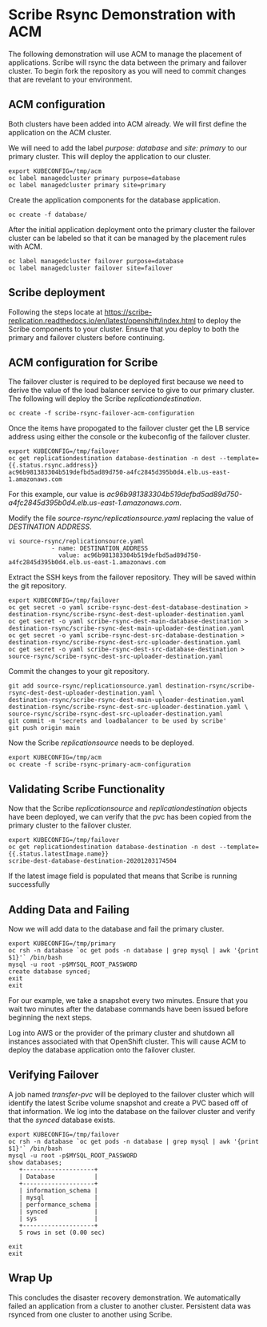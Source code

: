 # Scribe Rsync Demonstration with ACM
The following demonstration will use ACM to manage the placement of applications. Scribe will
rsync the data between the primary and failover cluster. To begin fork the repository as you
will need to commit changes that are revelant to your environment.

## ACM configuration
Both clusters have been added into ACM already. We will first define the application on the ACM cluster.

We will need to add the label *purpose: database* and *site: primary* to our primary cluster. This will deploy the 
application to our cluster.

```
export KUBECONFIG=/tmp/acm
oc label managedcluster primary purpose=database
oc label managedcluster primary site=primary
```

Create the application components for the database application.

```
oc create -f database/
```

After the initial application deployment onto the primary cluster the failover cluster can be
labeled so that it can be managed by the placement rules with ACM.

```
oc label managedcluster failover purpose=database
oc label managedcluster failover site=failover
```

## Scribe deployment
Following the steps locate at https://scribe-replication.readthedocs.io/en/latest/openshift/index.html
to deploy the Scribe components to your cluster. Ensure that you deploy to both the primary and failover
clusters before continuing. 

## ACM configuration for Scribe
The failover cluster is required to be deployed first because we need to derive the value of
the load balancer service to give to our primary cluster. The following will deploy the Scribe
*replicationdestination*.

```
oc create -f scribe-rsync-failover-acm-configuration
```

Once the items have propogated to the failover cluster get the LB service address using either the console or
the kubeconfig of the failover cluster.

```
export KUBECONFIG=/tmp/failover
oc get replicationdestination database-destination -n dest --template={{.status.rsync.address}}
ac96b981383304b519defbd5ad89d750-a4fc2845d395b0d4.elb.us-east-1.amazonaws.com
```

For this example, our value is *ac96b981383304b519defbd5ad89d750-a4fc2845d395b0d4.elb.us-east-1.amazonaws.com*.

Modify the file *source-rsync/replicationsource.yaml* replacing the value of *DESTINATION ADDRESS*.

```
vi source-rsync/replicationsource.yaml
            - name: DESTINATION_ADDRESS
              value: ac96b981383304b519defbd5ad89d750-a4fc2845d395b0d4.elb.us-east-1.amazonaws.com
```

Extract the SSH keys from the failover repository. They will be saved within the git repository.

```
export KUBECONFIG=/tmp/failover
oc get secret -o yaml scribe-rsync-dest-dest-database-destination > destination-rsync/scribe-rsync-dest-dest-uploader-destination.yaml
oc get secret -o yaml scribe-rsync-dest-main-database-destination > destination-rsync/scribe-rsync-dest-main-uploader-destination.yaml
oc get secret -o yaml scribe-rsync-dest-src-database-destination > destination-rsync/scribe-rsync-dest-src-uploader-destination.yaml
oc get secret -o yaml scribe-rsync-dest-src-database-destination > source-rsync/scribe-rsync-dest-src-uploader-destination.yaml
```

Commit the changes to your git repository.

```
git add source-rsync/replicationsource.yaml destination-rsync/scribe-rsync-dest-dest-uploader-destination.yaml \
destination-rsync/scribe-rsync-dest-main-uploader-destination.yaml destination-rsync/scribe-rsync-dest-src-uploader-destination.yaml \
source-rsync/scribe-rsync-dest-src-uploader-destination.yaml
git commit -m 'secrets and loadbalancer to be used by scribe'
git push origin main
```

Now the Scribe *replicationsource* needs to be deployed.

```
export KUBECONFIG=/tmp/acm
oc create -f scribe-rsync-primary-acm-configuration
```

## Validating Scribe Functionality
Now that the Scribe *replicationsource* and *replicationdestination* objects have been deployed, we can verify that the pvc has been copied from the
primary cluster to the failover cluster.

```
export KUBECONFIG=/tmp/failover
oc get replicationdestination database-destination -n dest --template={{.status.latestImage.name}}
scribe-dest-database-destination-20201203174504
```

If the latest image field is populated that means that Scribe is running successfully

## Adding Data and Failing
Now we will add data to the database and fail the primary cluster.

```
export KUBECONFIG=/tmp/primary
oc rsh -n database `oc get pods -n database | grep mysql | awk '{print $1}'` /bin/bash
mysql -u root -p$MYSQL_ROOT_PASSWORD
create database synced;
exit
exit
```

For our example, we take a snapshot every two minutes. Ensure that you wait two minutes after the database commands have been issued before beginning the next steps.

Log into AWS or the provider of the primary cluster and shutdown all instances associated with that OpenShift cluster. This will cause ACM to deploy the database 
application onto the failover cluster.

## Verifying Failover
A job named *transfer-pvc* will be deployed to the failover cluster which will identify the latest Scribe volume snapshot and create a PVC based off of that information.
We log into the database on the failover cluster and verify that the *synced* database exists.
```
export KUBECONFIG=/tmp/failover
oc rsh -n database `oc get pods -n database | grep mysql | awk '{print $1}'` /bin/bash
mysql -u root -p$MYSQL_ROOT_PASSWORD
show databases;
   +--------------------+
   | Database           |
   +--------------------+
   | information_schema |
   | mysql              |
   | performance_schema |
   | synced             |
   | sys                |
   +--------------------+
   5 rows in set (0.00 sec)

exit
exit
```
## Wrap Up
This concludes the disaster recovery demonstration. We automatically failed an application from a cluster to another cluster. Persistent data was rsynced from one cluster to
another using Scribe.